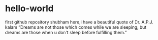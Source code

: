 # hello-world
first github repository
shubham here,i have a beautiful quote of Dr. A.P.J. kalam “Dreams are not those which comes while we are sleeping, but dreams are those when u don't sleep before fulfilling them.”

